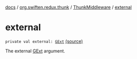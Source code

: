 [docs](../../index.md) / [org.swiften.redux.thunk](../index.md) / [ThunkMiddleware](index.md) / [external](./external.md)

# external

`private val external: `[`GExt`](index.md#GExt) [(source)](https://github.com/protoman92/KotlinRedux/tree/master/common/common-thunk/src/main/kotlin/org/swiften/redux/thunk/ThunkMiddleware.kt#L60)

The external [GExt](index.md#GExt) argument.

